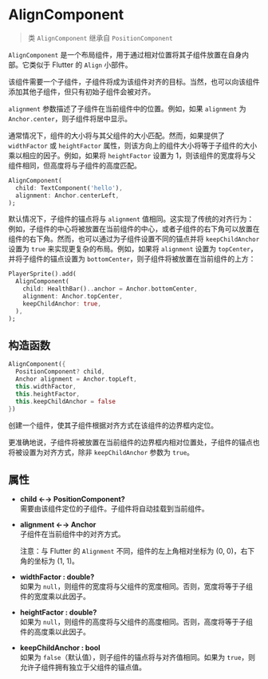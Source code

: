 # AlignComponent

> 类 `AlignComponent` 继承自 `PositionComponent`

`AlignComponent` 是一个布局组件，用于通过相对位置将其子组件放置在自身内部。它类似于 Flutter 的 `Align` 小部件。

该组件需要一个子组件，子组件将成为该组件对齐的目标。当然，也可以向该组件添加其他子组件，但只有初始子组件会被对齐。

`alignment` 参数描述了子组件在当前组件中的位置。例如，如果 `alignment` 为 `Anchor.center`，则子组件将居中显示。

通常情况下，组件的大小将与其父组件的大小匹配。然而，如果提供了 `widthFactor` 或 `heightFactor` 属性，则该方向上的组件大小将等于子组件的大小乘以相应的因子。例如，如果将 `heightFactor` 设置为 1，则该组件的宽度将与父组件相同，但高度将与子组件的高度匹配。

```dart
AlignComponent(
  child: TextComponent('hello'),
  alignment: Anchor.centerLeft,
);
```

默认情况下，子组件的锚点将与 `alignment` 值相同。这实现了传统的对齐行为：例如，子组件的中心将被放置在当前组件的中心，或者子组件的右下角可以放置在组件的右下角。然而，也可以通过为子组件设置不同的锚点并将 `keepChildAnchor` 设置为 `true` 来实现更复杂的布局。例如，如果将 `alignment` 设置为 `topCenter`，并将子组件的锚点设置为 `bottomCenter`，则子组件将被放置在当前组件的上方：

```dart
PlayerSprite().add(
  AlignComponent(
    child: HealthBar()..anchor = Anchor.bottomCenter,
    alignment: Anchor.topCenter,
    keepChildAnchor: true,
  ),
);
```

## 构造函数

```dart
AlignComponent({
  PositionComponent? child, 
  Anchor alignment = Anchor.topLeft, 
  this.widthFactor, 
  this.heightFactor, 
  this.keepChildAnchor = false
})
```

创建一个组件，使其子组件根据对齐方式在该组件的边界框内定位。

更准确地说，子组件将被放置在当前组件的边界框内相对位置处，子组件的锚点也将被设置为对齐方式，除非 `keepChildAnchor` 参数为 `true`。

## 属性

- **child ←→ PositionComponent?**  
  需要由该组件定位的子组件。子组件将自动挂载到当前组件。

- **alignment ←→ Anchor**  
  子组件在当前组件中的对齐方式。

  注意：与 Flutter 的 `Alignment` 不同，组件的左上角相对坐标为 (0, 0)，右下角的坐标为 (1, 1)。

- **widthFactor : double?**  
  如果为 `null`，则组件的宽度将与父组件的宽度相同。否则，宽度将等于子组件的宽度乘以此因子。

- **heightFactor : double?**  
  如果为 `null`，则组件的高度将与父组件的高度相同。否则，高度将等于子组件的高度乘以此因子。

- **keepChildAnchor : bool**  
  如果为 `false`（默认值），则子组件的锚点将与对齐值相同。如果为 `true`，则允许子组件拥有独立于父组件的锚点值。